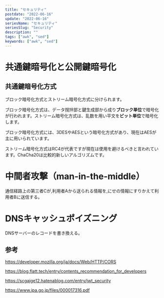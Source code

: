 ```yaml
---
title: "セキュリティ"
postdate: "2022-06-16"
update: "2022-06-16"
seriesName: "セキュリティ"
seriesSlug: "Security"
description: ""
tags: ["awk", "sed"]
keywords: ["awk", "sed"]
---
```


# 共通鍵暗号化と公開鍵暗号化

## 共通鍵暗号化方式

ブロック暗号化方式とストリーム暗号化方式に分けられます。

ブロック暗号化方式は、データ撹拌部と鍵生成部から成り**ブロック単位**で暗号化が行われます。ストリーム暗号化方式は、乱数を用い平文を**ビット単位**で暗号化します。

ブロック暗号化方式には、3DESやAESという暗号化方式があり、現在はAESが主に用いられています。

ストリーム暗号化方式はRC4が代表ですが現在は使用を避けるべきと言われています。ChaCha20は比較的新しいアルゴリズムです。

# 中間者攻撃（man-in-the-middle）

通信経路上の第三者Cが,利用者Aから送られる情報を,にせの情報にすりかえて利用者Bに送信する。

# DNSキャッシュポイズニング

DNSサーバーのレコードを書き換える。


## 参考

https://developer.mozilla.org/ja/docs/Web/HTTP/CORS

https://blog.flatt.tech/entry/contents_recommendation_for_developers

https://scgajge12.hatenablog.com/entry/jwt_security

https://www.ipa.go.jp/files/000017316.pdf
